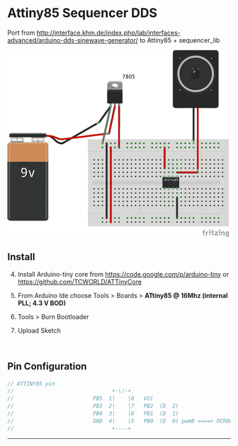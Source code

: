 # Attiny85 Sequencer DDS

Port from http://interface.khm.de/index.php/lab/interfaces-advanced/arduino-dds-sinewave-generator/  to Attiny85 + sequencer_lib



![stepseq](https://raw.githubusercontent.com/8BitMixtape/sequencer_lib/master/examples/Attiny85SequencerDDS/breadboard_bb.png)



## Install

4. Install Arduino-tiny core from https://code.google.com/p/arduino-tiny or https://github.com/TCWORLD/ATTinyCore
   
5. From Arduino Ide choose Tools > Boards > **ATtiny85 @ 16Mhz (internal PLL; 4.3 V BOD)**
   
6. Tools > Burn Bootloader
   
7. Upload Sketch
   
   ​


## Pin Configuration

``` c
// ATTINY85 pin
//                               +-\/-+
//                         PB5  1|    |8   VCC
//                         PB3  2|    |7   PB2  (D  2)
//                         PB4  3|    |6   PB1  (D  1)        
//                         GND  4|    |5   PB0  (D  0) pwm0 ====> OCR0A / sound output
//                               +----+
```

------
